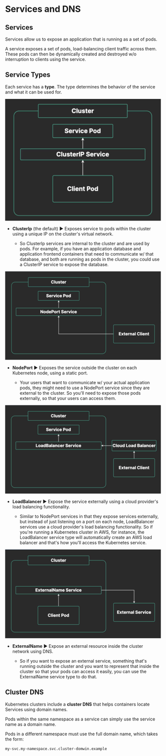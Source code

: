 # Services and DNS

## Services

Services allow us to expose an application that is running as a set of pods.

A service exposes a set of pods, load-balancing client traffic across them. These pods can then be dynamically created and destroyed w/o interruption to clients using the service.

## Service Types

Each service has a **type**. The type determines the behavior of the service and what it can be used for.

![Fig. 1 ClusterIP Service Type](../../../img/kubernetes/services-and-dns/diag01.png)

* **ClusterIp** (the default) ▶︎ Exposes service to pods within the cluster using a unique IP on the cluster's virtual network.

  * So ClusterIp services are internal to the cluster and are used by pods. For example, if you have an application database and application frontend containers that need to communicate w/ that database, and both are running as pods in the cluster, you could use a ClusterIP service to expose the database.

![Fig. 2 NodePort Service Type](../../../img/kubernetes/services-and-dns/diag02.png)

* **NodePort** ▶︎ Exposes the service outside the cluster on each Kubernetes node, using a static port.

  * Your users that want to communicate w/ your actual application pods, they might need to use a NodePort service since they are external to the cluster. So you'll need to expose those pods externally, so that your users can access them.

![Fig. 3 LoadBalancer Service Type](../../../img/kubernetes/services-and-dns/diag03.png)

* **LoadBalancer** ▶︎ Expose the service externally using a cloud provider's load balancing functionality.

  * Similar to NodePort services in that they expose services externally, but instead of just listening on a port on each node, LoadBalancer services use a cloud provider's load balancing functionality. So if you're running a Kubernetes cluster in AWS, for instance, the LoadBalancer service type will automatically create an AWS load balancer and that's how you'll access the Kubernetes service.

![Fig. 4 ExternalName Service Type](../../../img/kubernetes/services-and-dns/diag04.png)

* **ExternalName** ▶︎ Expose an external resource inside the cluster network using DNS.

  *  So if you want to expose an external service, something that's running outside the cluster and you want to represent that inside the cluster so that your pods can access it easily, you can use the ExternalName service type to do that.

## Cluster DNS

Kubernetes clusters include a **cluster DNS** that helps containers locate Services using domain names.

Pods within the same namespace as a service can simply use the service name as a domain name.

Pods in a different namespace must use the full domain name, which takes the form:

```zsh
my-svc.my-namespace.svc.cluster-domwin.example
```
